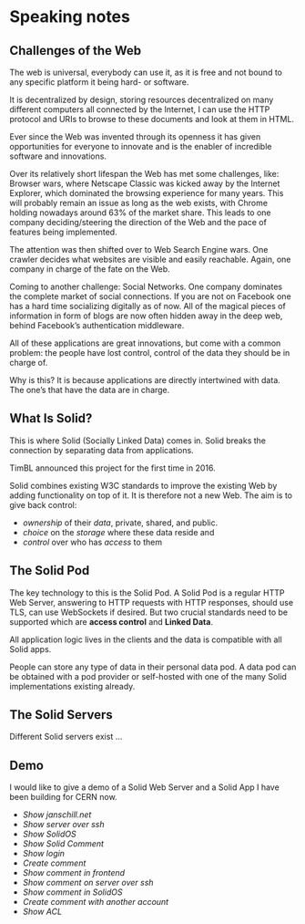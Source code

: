 # Speaking notes

## Challenges of the Web

The web is universal, everybody can use it, as it is free and not bound to any specific platform it being hard- or software.

It is decentralized by design, storing resources decentralized on many different computers all connected by the Internet, I can use the HTTP protocol and URIs to browse to these documents and look at them in HTML.

Ever since the Web was invented through its openness it has given opportunities for everyone to innovate and is the enabler of incredible software and innovations.

Over its relatively short lifespan the Web has met some challenges, like: Browser wars, where Netscape Classic was kicked away by the Internet Explorer, which dominated the browsing experience for many years. This will probably remain an issue as long as the web exists, with Chrome holding nowadays around 63% of the market share.
This leads to one company deciding/steering the direction of the Web and the pace of features being implemented.

The attention was then shifted over to Web Search Engine wars.
One crawler decides what websites are visible and easily reachable.
Again, one company in charge of the fate on the Web.

Coming to another challenge: Social Networks. One company dominates the complete market of social connections. If you are not on Facebook one has a hard time socializing digitally as of now.
All of the magical pieces of information in form of blogs are now often hidden away in the deep web, behind Facebook’s authentication middleware.

All of these applications are great innovations, but come with a common problem: the people have lost control, control of the data they should be in charge of.

Why is this?
It is because applications are directly intertwined with data. The one’s that have the data are in charge.


## What Is Solid?

This is where Solid (Socially Linked Data) comes in. Solid breaks the connection by separating data from applications.

TimBL announced this project for the first time in 2016.

Solid combines existing W3C standards to improve the existing Web by adding functionality on top of it. It is therefore not a new Web.
The aim is to give back control:
  *  _ownership_ of their _data_, private, shared, and public.
  *  _choice_ on the _storage_ where these data reside and
  *  _control_ over who has _access_ to them

## The Solid Pod

The key technology to this is the Solid Pod.
A Solid Pod is a regular HTTP Web Server, answering to HTTP requests with HTTP responses, should use TLS, can use WebSockets if desired.
But two crucial standards need to be supported which are **access control** and **Linked Data**.

All application logic lives in the clients and the data is compatible with all Solid apps.

People can store any type of data in their personal data pod. A data pod can be obtained with a pod provider or self-hosted with one of the many Solid implementations existing already.

## The Solid Servers

Different Solid servers exist …


## Demo

I would like to give a demo of a Solid Web Server and a Solid App I have been building for CERN now.

* *Show janschill.net*
* *Show server over ssh*
* *Show SolidOS*
* *Show Solid Comment*
* *Show login*
* *Create comment*
* *Show comment in frontend*
* *Show comment on server over ssh*
* *Show comment in SolidOS*
* *Create comment with another account*
* *Show ACL*
